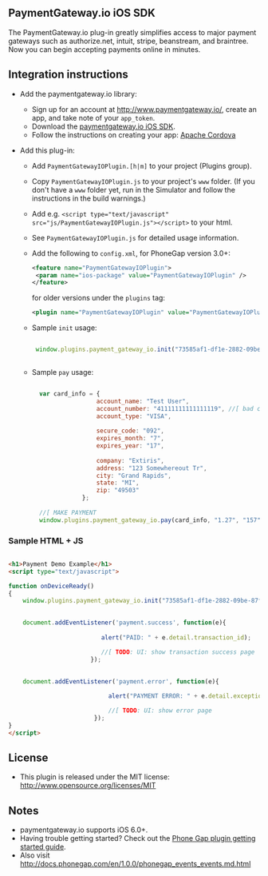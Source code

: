 PaymentGateway.io iOS SDK
---------------------------------

The PaymentGateway.io plug-in greatly simplifies access to major payment gateways such as authorize.net, intuit, stripe, beanstream, and braintree. Now you can begin accepting payments online in minutes.


Integration instructions
------------------------

* Add the paymentgateway.io library:
    * Sign up for an account at http://www.paymentgateway.io/, create an app, and take note of your `app_token`.
    * Download the [paymentgateway.io iOS SDK](https://github.com/paymentgateway-io/paymentgateway.io-iOS-SDK).
    * Follow the instructions on creating your app: [Apache Cordova](http://cordova.apache.org/docs/en/3.0.0/guide_cli_index.md.html)

* Add this plug-in:
    * Add `PaymentGatewayIOPlugin.[h|m]` to your project (Plugins group).
    * Copy `PaymentGatewayIOPlugin.js` to your project's `www` folder. (If you don't have a `www` folder yet, run in the Simulator and follow the instructions in the build warnings.)
    * Add e.g. `<script type="text/javascript" src="js/PaymentGatewayIOPlugin.js"></script>` to your html.
    * See `PaymentGatewayIOPlugin.js` for detailed usage information.
    * Add the following to `config.xml`, for PhoneGap version 3.0+:

         ```xml
        <feature name="PaymentGatewayIOPlugin">
          <param name="ios-package" value="PaymentGatewayIOPlugin" />
        </feature>
       ```
    
      for older versions under the `plugins` tag:
       
       ```xml
       <plugin name="PaymentGatewayIOPlugin" value="PaymentGatewayIOPlugin" />
       ``` 

    * Sample `init` usage:

      ```javascript

       window.plugins.payment_gateway_io.init("73585af1-df1e-2882-09be-87f6cb1119b");
                    
      ```


    * Sample `pay` usage:

      ```javascript

        var card_info = {
                        account_name: "Test User",
                        account_number: "41111111111111119", //[ bad card
                        account_type: "VISA",
                    
                        secure_code: "092",
                        expires_month: "7",
                        expires_year: "17",
                    
                        company: "Extiris",
                        address: "123 Somewhereout Tr",
                        city: "Grand Rapids",
                        state: "MI",
                        zip: "49503"
                    };
                    
        //[ MAKE PAYMENT
        window.plugins.payment_gateway_io.pay(card_info, "1.27", "157", null, "authorizenet");

      ```

### Sample HTML + JS

```html

<h1>Payment Demo Example</h1>
<script type="text/javascript">

function onDeviceReady() 
{
    window.plugins.payment_gateway_io.init("73585af1-df1e-2882-09be-87f6cb1119b");

                    
    document.addEventListener('payment.success', function(e){
                          
                          alert("PAID: " + e.detail.transaction_id);

                          //[ TODO: UI: show transaction success page
                       });
    
    
    document.addEventListener('payment.error', function(e){

                            alert("PAYMENT ERROR: " + e.detail.exception.message);

                            //[ TODO: UI: show error page
                        });
}
</script>
```

License
-------
* This plugin is released under the MIT license: http://www.opensource.org/licenses/MIT

Notes
-----
* paymentgateway.io supports iOS 6.0+.
* Having trouble getting started? Check out the [Phone Gap plugin getting started guide](http://docs.phonegap.com/en/3.0.0/guide_getting-started_ios_index.md.html#Getting%20Started%20with%20iOS).
* Also visit http://docs.phonegap.com/en/1.0.0/phonegap_events_events.md.html


